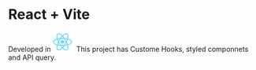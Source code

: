 # React + Vite

Developed in <img src="https://github.com/devicons/devicon/blob/master/icons/react/react-original.svg" title="ReactJs"  alt="ReactJs" width="40" height="40"/>&nbsp;
This project has Custome Hooks, styled componnets and API query.
